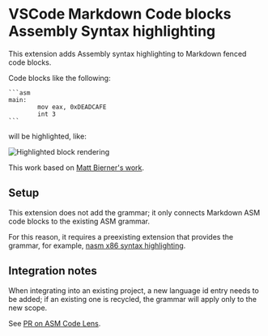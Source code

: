 # VSCode Markdown Code blocks Assembly Syntax highlighting

This extension adds Assembly syntax highlighting to Markdown fenced code blocks.

Code blocks like the following:

    ```asm
    main:
            mov eax, 0xDEADCAFE
            int 3
    ```

will be highlighted, like:

![Highlighted block rendering](https://github.com/64kramsystem/vscode-markdown-code-blocks-asm-syntax-highlighting/blob/readme_images/hightlighted_block_rendering.png/test.png?raw=true)

This work based on [Matt Bierner's work](https://github.com/mjbvz/vscode-fenced-code-block-grammar-injection-example).

## Setup

This extension does not add the grammar; it only connects Markdown ASM code blocks to the existing ASM grammar.

For this reason, it requires a preexisting extension that provides the grammar, for example, [nasm x86 syntax highlighting](https://marketplace.visualstudio.com/items?itemName=LucianIrsigler.nasm).

## Integration notes

When integrating into an existing project, a new language id entry needs to be added; if an existing one is recycled, the grammar will apply only to the new scope.

See [PR on ASM Code Lens](https://github.com/maziac/asm-code-lens/pull/65).
